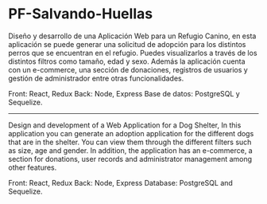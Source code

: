# PF-Salvando-Huellas

Diseño y desarrollo de una Aplicación Web para un Refugio Canino, 
en esta aplicación se puede generar una solicitud de adopción para los distintos perros que se encuentran en el refugio. 
Puedes visualizarlos a través de los distintos filtros como tamaño, edad y sexo. Además la aplicación cuenta con un e-commerce, 
una sección de donaciones, registros de usuarios y gestión de administrador entre otras funcionalidades.

Front: React, Redux
Back: Node, Express
Base de datos: PostgreSQL y Sequelize.

------------------------------------------------------------------------------------------------------------------------------------

Design and development of a Web Application for a Dog Shelter,
In this application you can generate an adoption application for the different dogs that are in the shelter.
You can view them through the different filters such as size, age and gender. In addition, the application has an e-commerce,
a section for donations, user records and administrator management among other features.

Front: React, Redux
Back: Node, Express
Database: PostgreSQL and Sequelize.

